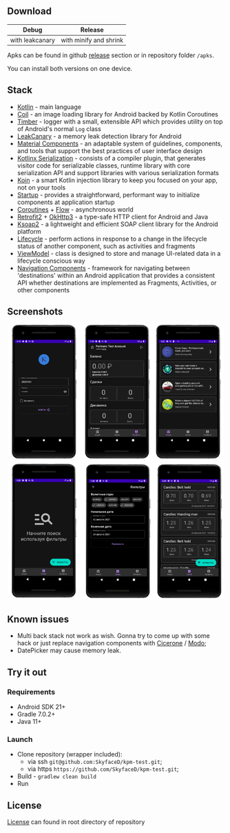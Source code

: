 ## Download

Debug|Release
---|---
with leakcanary|with minify and shrink

Apks can be found in github [release](https://github.com/SkyfaceD/kpm-test/releases/) section or in
repository folder `/apks`.

You can install both versions on one device.

## Stack

- [Kotlin](https://kotlinlang.org/) - main language
- [Coil](https://github.com/coil-kt/coil) - an image loading library for Android backed by Kotlin
  Coroutines
- [Timber](https://github.com/JakeWharton/timber) - logger with a small, extensible API which
  provides utility on top of Android's normal `Log` class
- [LeakCanary](https://github.com/square/leakcanary) - a memory leak detection library for Android
- [Material Components](https://material.io/) - an adaptable system of guidelines, components, and
  tools that support the best practices of user interface design
- [Kotlinx Serialization](https://github.com/Kotlin/kotlinx.serialization) - consists of a compiler
  plugin, that generates visitor code for serializable classes, runtime library with core
  serialization API and support libraries with various serialization formats
- [Koin](https://insert-koin.io/) - a smart Kotlin injection library to keep you focused on your
  app, not on your tools
- [Startup](https://developer.android.com/topic/libraries/app-startup) - provides a straightforward,
  performant way to initialize components at application startup
- [Coroutines](https://github.com/Kotlin/kotlinx.coroutines) + [Flow](https://developer.android.com/kotlin/flow) - asynchronous world
- [Retrofit2](https://github.com/square/retrofit) + [OkHttp3](https://github.com/square/okhttp) - a
  type-safe HTTP client for Android and Java
- [Ksoap2](https://simpligility.github.io/ksoap2-android/) - a lightweight and efficient SOAP client
  library for the Android platform
- [Lifecycle](https://developer.android.com/jetpack/androidx/releases/lifecycle) - perform actions
  in response to a change in the lifecycle status of another component, such as activities and
  fragments
- [ViewModel](https://developer.android.com/topic/libraries/architecture/viewmodel) - class is
  designed to store and manage UI-related data in a lifecycle conscious way
- [Navigation Components](https://developer.android.com/jetpack/androidx/releases/navigation) -
  framework for navigating between 'destinations' within an Android application that provides a
  consistent API whether destinations are implemented as Fragments, Activities, or other components

## Screenshots

![Sample!](/screenshots/sample.png "Sample")

## Known issues

- Multi back stack not work as wish. Gonna try to come up with some hack or just replace navigation
  components with [Cicerone](https://github.com/terrakok/Cicerone)
  / [Modo](https://github.com/terrakok/Modo);
- DatePicker may cause memory leak.

## Try it out

### Requirements

- Android SDK 21+
- Gradle 7.0.2+
- Java 11+

### Launch

- Clone repository (wrapper included):
    - via ssh `git@github.com:SkyfaceD/kpm-test.git`;
    - via https `https://github.com/SkyfaceD/kpm-test.git`;
- Build - `gradlew clean build`
- Run

## License

[License](https://github.com/SkyfaceD/kpm-test/blob/main/LICENSE) can found in root directory of
repository 
